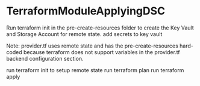 # TerraformModuleApplyingDSC

Run terraform init in the pre-create-resources folder to create the Key Vault and Storage Account for remote state.
add secrets to key vault

Note: provider.tf uses remote state and has the pre-create-resources hard-coded because terraform does not support variables in the provider.tf backend configuration section.

run terraform init to setup remote state
run terraform plan
run terraform apply